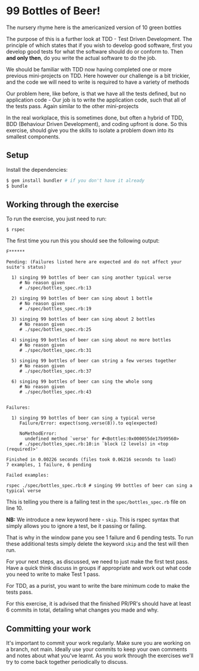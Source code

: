 # 99 Bottles of Beer!

The nursery rhyme here is the americanized version of 10 green bottles

The purpose of this is a further look at TDD - Test Driven Development. The principle of which
states that if you wish to develop good software, first you develop good tests for what the software
should do or conform to. Then **and only then**, do you write the actual software to do the job.

We should be familiar with TDD now having completed one or more previous mini-projects on TDD. Here however
our challenge is a bit trickier, and the code we will need to write is required to have a variety of methods

Our problem here, like before, is that we have all the tests defined, but no application code - Our job is
to write the application code, such that all of the tests pass. Again similar to the other mini-projects

In the real workplace, this is sometimes done, but often a hybrid of TDD, BDD (Behaviour Driven Development),
and coding upfront is done. So this exercise, should give you the skills to isolate a problem down
into its smallest components.

## Setup

Install the dependencies:

```bash
$ gem install bundler # if you don't have it already
$ bundle
```

## Working through the exercise

To run the exercise, you just need to run:

```
$ rspec
```

The first time you run this you should see the following output:

```
F******

Pending: (Failures listed here are expected and do not affect your suite's status)

  1) singing 99 bottles of beer can sing another typical verse
     # No reason given
     # ./spec/bottles_spec.rb:13

  2) singing 99 bottles of beer can sing about 1 bottle
     # No reason given
     # ./spec/bottles_spec.rb:19

  3) singing 99 bottles of beer can sing about 2 bottles
     # No reason given
     # ./spec/bottles_spec.rb:25

  4) singing 99 bottles of beer can sing about no more bottles
     # No reason given
     # ./spec/bottles_spec.rb:31

  5) singing 99 bottles of beer can string a few verses together
     # No reason given
     # ./spec/bottles_spec.rb:37

  6) singing 99 bottles of beer can sing the whole song
     # No reason given
     # ./spec/bottles_spec.rb:43


Failures:

  1) singing 99 bottles of beer can sing a typical verse
     Failure/Error: expect(song.verse(8)).to eq(expected)
     
     NoMethodError:
       undefined method `verse' for #<Bottles:0x000055de17b99560>
     # ./spec/bottles_spec.rb:10:in `block (2 levels) in <top (required)>'

Finished in 0.00226 seconds (files took 0.06216 seconds to load)
7 examples, 1 failure, 6 pending

Failed examples:

rspec ./spec/bottles_spec.rb:8 # singing 99 bottles of beer can sing a typical verse
```

This is telling you there is a failing test in the `spec/bottles_spec.rb` file on line 10.

**NB:** We introduce a new keyword here - `skip`. This is rspec syntax that simply allows you
to ignore a test, be it passing or failing.

That is why in the window pane you see 1 failure and 6 pending tests. To run these additional tests
simply delete the keyword `skip` and the test will then run.

For your next steps, as discussed, we need to just make the first test pass. Have a quick think
discuss in groups if appropriate and work out what code you need to write to make Test 1 pass.

For TDD, as a purist, you want to write the bare minimum code to make the tests pass.

For this exercise, it is advised that the finished PR/PR's should have at least 6 commits in total,
detailing what changes you made and why. 

## Committing your work

It's important to commit your work regularly. Make sure you are working on a
branch, not main. Ideally use your commits to keep your own
comments and notes about what you've learnt. As you work through the exercises
we'll try to come back together periodically to discuss.
